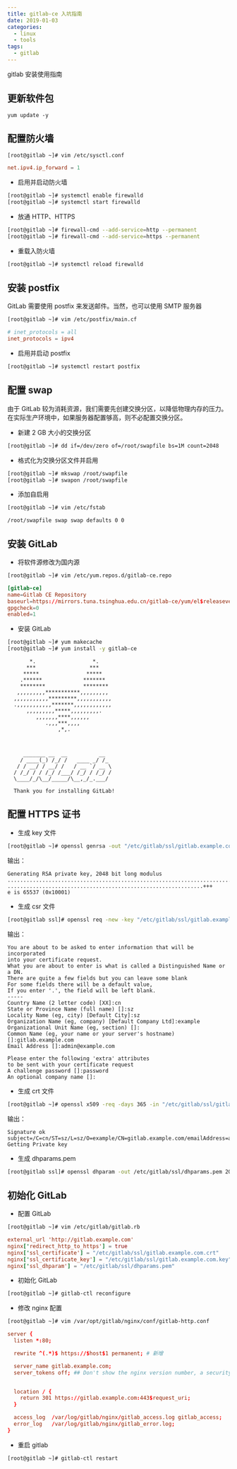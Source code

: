 ```yaml
---
title: gitlab-ce 入坑指南
date: 2019-01-03
categories:
  - linux
  - tools
tags:
  - gitlab
---
```


gitlab 安装使用指南
<!-- more -->

## 更新软件包
```
yum update -y
```

## 配置防火墙
```bash
[root@gitlab ~]# vim /etc/sysctl.conf
```

```conf
net.ipv4.ip_forward = 1
```
+ 启用并启动防火墙

```bash
[root@gitlab ~]# systemctl enable firewalld
[root@gitlab ~]# systemctl start firewalld
```

+ 放通 HTTP、HTTPS

```bash
[root@gitlab ~]# firewall-cmd --add-service=http --permanent
[root@gitlab ~]# firewall-cmd --add-service=https --permanent
```

+ 重载入防火墙

```bash
[root@gitlab ~]# systemctl reload firewalld
```

## 安装 postfix
GitLab 需要使用 postfix 来发送邮件。当然，也可以使用 SMTP 服务器
```bash
[root@gitlab ~]# vim /etc/postfix/main.cf
```
```conf
# inet_protocols = all
inet_protocols = ipv4
```

+ 启用并启动 postfix

```bash
[root@gitlab ~]# systemctl restart postfix
```
## 配置 swap
由于 GitLab 较为消耗资源，我们需要先创建交换分区，以降低物理内存的压力。
在实际生产环境中，如果服务器配置够高，则不必配置交换分区。

+ 新建 2 GB 大小的交换分区

```bash
[root@gitlab ~]# dd if=/dev/zero of=/root/swapfile bs=1M count=2048
```

+ 格式化为交换分区文件并启用

```bash
[root@gitlab ~]# mkswap /root/swapfile
[root@gitlab ~]# swapon /root/swapfile
```

+ 添加自启用

```bash
[root@gitlab ~]# vim /etc/fstab
```
```
/root/swapfile swap swap defaults 0 0
```
## 安装 GitLab

+ 将软件源修改为国内源

```bash
[root@gitlab ~]# vim /etc/yum.repos.d/gitlab-ce.repo
```
```conf
[gitlab-ce]
name=Gitlab CE Repository
baseurl=https://mirrors.tuna.tsinghua.edu.cn/gitlab-ce/yum/el$releasever/
gpgcheck=0
enabled=1
```

+ 安装 GitLab

```bash
[root@gitlab ~]# yum makecache
[root@gitlab ~]# yum install -y gitlab-ce
```
```
       *.                  *.
      ***                 ***
     *****               *****
    .******             *******
    ********            ********
   ,,,,,,,,,***********,,,,,,,,,
  ,,,,,,,,,,,*********,,,,,,,,,,,
  .,,,,,,,,,,,*******,,,,,,,,,,,,
      ,,,,,,,,,*****,,,,,,,,,.
         ,,,,,,,****,,,,,,
            .,,,***,,,,
                ,*,.



     _______ __  __          __
    / ____(_) /_/ /   ____ _/ /_
   / / __/ / __/ /   / __ `/ __ \
  / /_/ / / /_/ /___/ /_/ / /_/ /
  \____/_/\__/_____/\__,_/_.___/

  Thank you for installing GitLab!
```

## 配置 HTTPS 证书
+ 生成 key 文件

```bash
[root@gitlab ~]# openssl genrsa -out "/etc/gitlab/ssl/gitlab.example.com.key"
```
输出：
```
Generating RSA private key, 2048 bit long modulus
.........................................................................................................+++
..............................................................+++
e is 65537 (0x10001)
```

+ 生成 csr 文件

```bash
[root@gitlab ssl]# openssl req -new -key "/etc/gitlab/ssl/gitlab.example.com.key" -out "/etc/gitlab/ssl/gitlab.example.com.csr"
```
输出：
```
You are about to be asked to enter information that will be incorporated
into your certificate request.
What you are about to enter is what is called a Distinguished Name or a DN.
There are quite a few fields but you can leave some blank
For some fields there will be a default value,
If you enter '.', the field will be left blank.
-----
Country Name (2 letter code) [XX]:cn
State or Province Name (full name) []:sz
Locality Name (eg, city) [Default City]:sz
Organization Name (eg, company) [Default Company Ltd]:example
Organizational Unit Name (eg, section) []:
Common Name (eg, your name or your server's hostname) []:gitlab.example.com
Email Address []:admin@example.com

Please enter the following 'extra' attributes
to be sent with your certificate request
A challenge password []:password
An optional company name []:
```

+ 生成 crt 文件 

```bash
[root@gitlab ~]# openssl x509 -req -days 365 -in "/etc/gitlab/ssl/gitlab.example.com.csr" -signkey "/etc/gitlab/ssl/gitlab.example.com.key" -out "/etc/gitlab/ssl/gitlab.example.com.crt"
```
输出：
```
Signature ok
subject=/C=cn/ST=sz/L=sz/O=example/CN=gitlab.example.com/emailAddress=admin@example.com
Getting Private key
```

+ 生成 dhparams.pem

```bash
[root@gitlab ssl]# openssl dhparam -out /etc/gitlab/ssl/dhparams.pem 2048
```

## 初始化 GitLab

+ 配置 GitLab

```bash
[root@gitlab ~]# vim /etc/gitlab/gitlab.rb
```
```conf
external_url 'http://gitlab.example.com'
nginx['redirect_http_to_https'] = true
nginx['ssl_certificate'] = "/etc/gitlab/ssl/gitlab.example.com.crt"
nginx['ssl_certificate_key'] = "/etc/gitlab/ssl/gitlab.example.com.key"
nginx['ssl_dhparam'] = "/etc/gitlab/ssl/dhparams.pem"
```

+ 初始化 GitLab

```bash
[root@gitlab ~]# gitlab-ctl reconfigure
```

+ 修改 nginx 配置

```bash
[root@gitlab ~]# vim /var/opt/gitlab/nginx/conf/gitlab-http.conf
```

```conf
server {
  listen *:80;

  rewrite ^(.*)$ https://$host$1 permanent; # 新增

  server_name gitlab.example.com;
  server_tokens off; ## Don't show the nginx version number, a security best practice


  location / {
    return 301 https://gitlab.example.com:443$request_uri;
  }

  access_log  /var/log/gitlab/nginx/gitlab_access.log gitlab_access;
  error_log   /var/log/gitlab/nginx/gitlab_error.log;
}
```

+ 重启 gitlab

```bash
[root@gitlab ~]# gitlab-ctl restart
```

